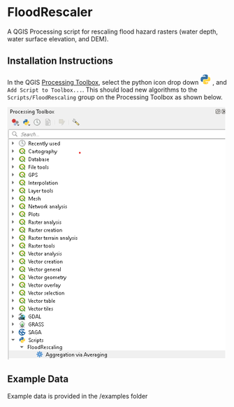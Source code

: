 # FloodRescaler

A QGIS Processing script for rescaling flood hazard rasters (water depth, water surface elevation, and DEM).

## Installation Instructions

In the QGIS [Processing Toolbox](https://docs.qgis.org/3.22/en/docs/user_manual/processing/toolbox.html#the-toolbox), select the python icon drop down ![Scripts](/assets/mIconPythonFile.png) , and `Add Script to Toolbox...`. This should load new algorithms to the `Scripts/FloodRescaling` group on the Processing Toolbox as shown below.

![screen capture](/assets/processingToolbox_screengrab.png)

## Example Data

Example data is provided in the /examples folder
